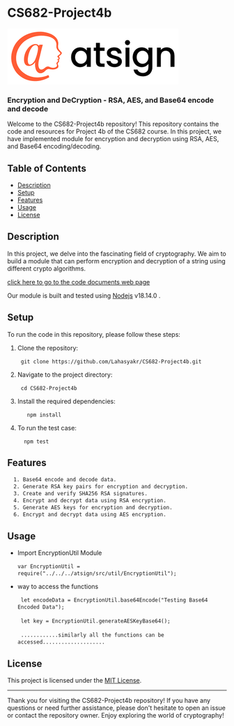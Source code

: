 # CS682-Project4b

<p align="left">
  <img src="documentation/logos/atsign.png">
</p>

<h3>Encryption and DeCryption - RSA, AES, and Base64 encode and decode</h3>

Welcome to the CS682-Project4b repository! This repository contains the code and resources for Project 4b of the CS682 course. In this project, we have implemented module for encryption and decryption using RSA, AES, and Base64 encoding/decoding.

## Table of Contents
- [Description](#description)
- [Setup](#setup)
- [Features](#features)
- [Usage](#usage)
- [License](#license)

## Description

In this project, we delve into the fascinating field of cryptography. We aim to build a module that can perform encryption and decryption of a string using different crypto algorithms.

<p><a href="https://lahasyakr.github.io/CS682-Project4b/documentation/index.html">click here to go to the code documents web page</a></p>


Our module is built and tested using <a href="https://nodejs.dev/en/">Nodejs</a> v18.14.0 .

## Setup

To run the code in this repository, please follow these steps:

1. Clone the repository:
      
        git clone https://github.com/Lahasyakr/CS682-Project4b.git
  
2. Navigate to the project directory:
      
        cd CS682-Project4b
    
3. Install the required dependencies:
          
          npm install
     
4. To run the test case:
         
         npm test
   

## Features
      1. Base64 encode and decode data.
      2. Generate RSA key pairs for encryption and decryption.
      3. Create and verify SHA256 RSA signatures.
      4. Encrypt and decrypt data using RSA encryption.
      5. Generate AES keys for encryption and decryption.
      6. Encrypt and decrypt data using AES encryption.
     
      
 ## Usage
  * Import EncryptionUtil Module 
  
        var EncryptionUtil = require("../../../atsign/src/util/EncryptionUtil");
        
  * way to access the functions
         
         let encodeData = EncryptionUtil.base64Encode("Testing Base64 Encoded Data");
         
         let key = EncryptionUtil.generateAESKeyBase64();
         
         ............similarly all the functions can be accessed....................
         
## License

This project is licensed under the [MIT License](LICENSE). 

---

Thank you for visiting the CS682-Project4b repository! If you have any questions or need further assistance, please don't hesitate to open an issue or contact the repository owner. Enjoy exploring the world of cryptography!
         
   
         
